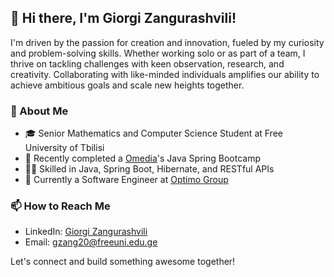 ## 👋 Hi there, I'm Giorgi Zangurashvili!
I'm driven by the passion for creation and innovation, fueled by my curiosity and problem-solving skills. Whether working solo or as part of a team, I thrive on tackling challenges with keen observation, research, and creativity. Collaborating with like-minded individuals amplifies our ability to achieve ambitious goals and scale new heights together.

### 🌱 About Me
- 🎓 Senior Mathematics and Computer Science Student at Free University of Tbilisi
- 📘 Recently completed a [Omedia](https://www.linkedin.com/company/omedia-dev/)'s Java Spring Bootcamp
- 👨‍💻 Skilled in Java, Spring Boot, Hibernate, and RESTful APIs
- 💼 Currently a Software Engineer at [Optimo Group](https://www.linkedin.com/company/optimogroupio/mycompany/)


### 📫 How to Reach Me
- LinkedIn: [Giorgi Zangurashvili](https://www.linkedin.com/in/giorgi-zangurashvili-939311252/)
- Email: [gzang20@freeuni.edu.ge](mailto:gzang20@freeuni.edu.ge)


Let's connect and build something awesome together!
